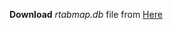 **Download** _rtabmap.db_ file from [Here](https://drive.google.com/file/d/1akFVUIQNqhS-OB6aBTIu0TRUD3METCMK/view?usp=sharing)  
